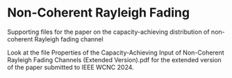 # Non-Coherent Rayleigh Fading
Supporting files for the paper on the capacity-achieving distribution of non-coherent Rayleigh fading channel

Look at the file 
Properties of the Capacity-Achieving Input of Non-Coherent Rayleigh Fading Channels (Extended Version).pdf
for the extended version of the paper submitted to IEEE WCNC 2024.

